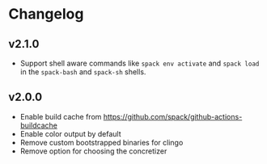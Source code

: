 # Changelog

## v2.1.0

- Support shell aware commands like `spack env activate` and `spack load` in the `spack-bash`
  and `spack-sh` shells.

## v2.0.0

- Enable build cache from https://github.com/spack/github-actions-buildcache
- Enable color output by default
- Remove custom bootstrapped binaries for clingo
- Remove option for choosing the concretizer